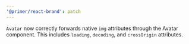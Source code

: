 ```yaml
---
'@primer/react-brand': patch
---
```


`Avatar` now correctly forwards native `img` attributes through the Avatar component. This includes `loading`, `decoding`, and `crossOrigin` attributes.
